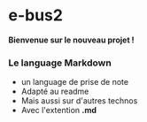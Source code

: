 # e-bus2

**Bienvenue sur le nouveau projet !**

### Le language Markdown

- un language de prise de note
- Adapté au readme
- Mais aussi sur d'autres technos
- Avec l'extention **.md**